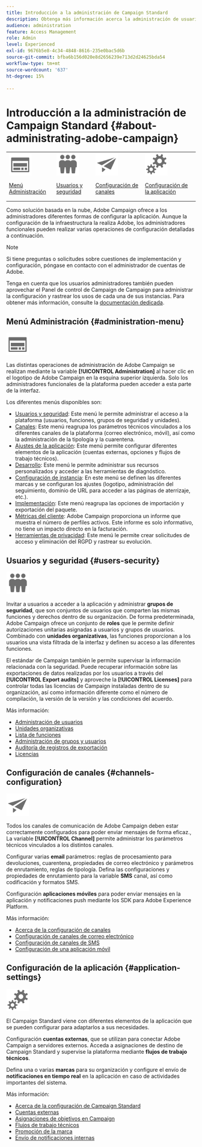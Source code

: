 ```yaml
---
title: Introducción a la administración de Campaign Standard
description: Obtenga más información acerca la administración de usuarios y permisos, las pautas de monitorización, las configuraciones específicas de canal y las pautas de configuración de aplicaciones
audience: administration
feature: Access Management
role: Admin
level: Experienced
exl-id: 9676b5e8-4c34-4848-8616-235e0bac5d6b
source-git-commit: bfba6b156d020e8d2656239e713d2d24625bda54
workflow-type: tm+mt
source-wordcount: '637'
ht-degree: 15%

---
```


# Introducción a la administración de Campaign Standard {#about-administrating-adobe-campaign}

<table>
<tr><td><img src="assets/do-not-localize/icon_menu.svg" width="60px"><p><a href="#administration-menu">Menú Administración</a></p></td>
<td><img src="assets/do-not-localize/icon_users.svg" width="60px"><p><a href="#users-security">Usuarios y seguridad</a></p></td>
<td><img src="assets/do-not-localize/icon_channels.svg" width="60px"><p><a href="#channels-configuration">Configuración de canales</a></p></td>
<td><img src="assets/do-not-localize/icon_settings.svg" width="60px"><p><a href="#application-settings">Configuración de la aplicación</a></p></td></tr>
</table>

Como solución basada en la nube, Adobe Campaign ofrece a los administradores diferentes formas de configurar la aplicación. Aunque la configuración de la infraestructura la realiza Adobe, los administradores funcionales pueden realizar varias operaciones de configuración detalladas a continuación.

>[!NOTE]
>
>Si tiene preguntas o solicitudes sobre cuestiones de implementación y configuración, póngase en contacto con el administrador de cuentas de Adobe.

Tenga en cuenta que los usuarios administradores también pueden aprovechar el Panel de control de Campaign de Campaign para administrar la configuración y rastrear los usos de cada una de sus instancias. Para obtener más información, consulte la [documentación dedicada](https://experienceleague.adobe.com/docs/control-panel/using/control-panel-home.html?lang=es).

## Menú Administración {#administration-menu}

<img src="assets/do-not-localize/icon_menu.svg" width="60px">

Las distintas operaciones de administración de Adobe Campaign se realizan mediante la variable **[!UICONTROL Administration]** al hacer clic en el logotipo de Adobe Campaign en la esquina superior izquierda. Solo los administradores funcionales de la plataforma pueden acceder a esta parte de la interfaz.

Los diferentes menús disponibles son:

* [Usuarios y seguridad](../../administration/using/about-access-management.md): Este menú le permite administrar el acceso a la plataforma (usuarios, funciones, grupos de seguridad y unidades).
* [Canales](../../administration/using/about-channel-configuration.md): Este menú reagrupa los parámetros técnicos vinculados a los diferentes canales de la plataforma (correo electrónico, móvil), así como la administración de la tipología y la cuarentena.
* [Ajustes de la aplicación](../../administration/using/external-accounts.md): Este menú permite configurar diferentes elementos de la aplicación (cuentas externas, opciones y flujos de trabajo técnicos).
* [Desarrollo](../../developing/using/data-model-concepts.md): Este menú le permite administrar sus recursos personalizados y acceder a las herramientas de diagnóstico.
* [Configuración de instancia](../../administration/using/branding.md): En este menú se definen las diferentes marcas y se configuran los ajustes (logotipo, administración del seguimiento, dominio de URL para acceder a las páginas de aterrizaje, etc.).
* [Implementación](../../automating/using/managing-packages.md): Este menú reagrupa las opciones de importación y exportación del paquete.
* [Métricas del cliente](../../audiences/using/active-profiles.md): Adobe Campaign proporciona un informe que muestra el número de perfiles activos. Este informe es solo informativo, no tiene un impacto directo en la facturación.
* [Herramientas de privacidad](../../start/using/privacy-management.md): Este menú le permite crear solicitudes de acceso y eliminación del RGPD y rastrear su evolución.

## Usuarios y seguridad {#users-security}

<img src="assets/do-not-localize/icon_users.svg"  width="60px">

Invitar a usuarios a acceder a la aplicación y administrar **grupos de seguridad**, que son conjuntos de usuarios que comparten las mismas funciones y derechos dentro de su organización. De forma predeterminada, Adobe Campaign ofrece un conjunto de **roles** que le permite definir autorizaciones unitarias asignadas a usuarios y grupos de usuarios. Combinado con **unidades organizativas**, las funciones proporcionan a los usuarios una vista filtrada de la interfaz y definen su acceso a las diferentes funciones.

El estándar de Campaign también le permite supervisar la información relacionada con la seguridad. Puede recuperar información sobre las exportaciones de datos realizadas por los usuarios a través del **[!UICONTROL Export audits]** y aproveche la **[!UICONTROL Licenses]** para controlar todas las licencias de Campaign instaladas dentro de su organización, así como información diferente como el número de compilación, la versión de la versión y las condiciones del acuerdo.

Más información:

* [Administración de usuarios](../../administration/using/users-management.md)
* [Unidades organizativas](../../administration/using/organizational-units.md)
* [Lista de funciones](../../administration/using/list-of-roles.md)
* [Administración de grupos y usuarios](../../administration/using/managing-groups-and-users.md)
* [Auditoría de registros de exportación](../../administration/using/auditing-export-logs.md)
* [Licencias](../../administration/using/licenses.md)

## Configuración de canales {#channels-configuration}

<img src="assets/do-not-localize/icon_channels.svg" width="60px">

Todos los canales de comunicación de Adobe Campaign deben estar correctamente configurados para poder enviar mensajes de forma eficaz., La variable **[!UICONTROL Channel]**  permite administrar los parámetros técnicos vinculados a los distintos canales.

Configurar varias **email** parámetros: reglas de procesamiento para devoluciones, cuarentena, propiedades de correo electrónico y parámetros de enrutamiento, reglas de tipología. Defina las configuraciones y propiedades de enrutamiento para la variable **SMS** canal, así como codificación y formatos SMS.

Configuración **aplicaciones móviles** para poder enviar mensajes en la aplicación y notificaciones push mediante los SDK para Adobe Experience Platform.

Más información:

* [Acerca de la configuración de canales](../../administration/using/about-channel-configuration.md)
* [Configuración de canales de correo electrónico](../../administration/using/configuring-email-channel.md)
* [Configuración de canales de SMS](../../administration/using/configuring-sms-channel.md)
* [Configuración de una aplicación móvil](../../administration/using/configuring-a-mobile-application.md)

## Configuración de la aplicación {#application-settings}

<img src="assets/do-not-localize/icon_settings.svg" width="60px">

El Campaign Standard viene con diferentes elementos de la aplicación que se pueden configurar para adaptarlos a sus necesidades.

Configuración **cuentas externas**, que se utilizan para conectar Adobe Campaign a servidores externos. Acceda a asignaciones de destino de Campaign Standard y supervise la plataforma mediante **flujos de trabajo técnicos**.

Defina una o varias **marcas** para su organización y configure el envío de **notificaciones en tiempo real** en la aplicación en caso de actividades importantes del sistema.

Más información:

* [Acerca de la configuración de Campaign Standard](../../administration/using/about-campaign-standard-settings.md)
* [Cuentas externas](../../administration/using/external-accounts.md)
* [Asignaciones de objetivos en Campaign](../../administration/using/target-mappings-in-campaign.md)
* [Flujos de trabajo técnicos](../../administration/using/technical-workflows.md)
* [Promoción de la marca](../../administration/using/branding.md)
* [Envío de notificaciones internas](../../administration/using/sending-internal-notifications.md)
